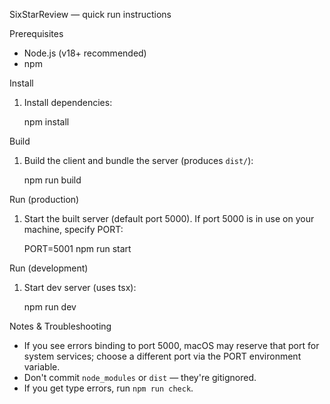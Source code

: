 SixStarReview — quick run instructions

Prerequisites
- Node.js (v18+ recommended)
- npm

Install

1. Install dependencies:

   npm install

Build

1. Build the client and bundle the server (produces `dist/`):

   npm run build

Run (production)

1. Start the built server (default port 5000). If port 5000 is in use on your machine, specify PORT:

   PORT=5001 npm run start

Run (development)

1. Start dev server (uses tsx):

   npm run dev

Notes & Troubleshooting
- If you see errors binding to port 5000, macOS may reserve that port for system services; choose a different port via the PORT environment variable.
- Don't commit `node_modules` or `dist` — they're gitignored.
- If you get type errors, run `npm run check`.
